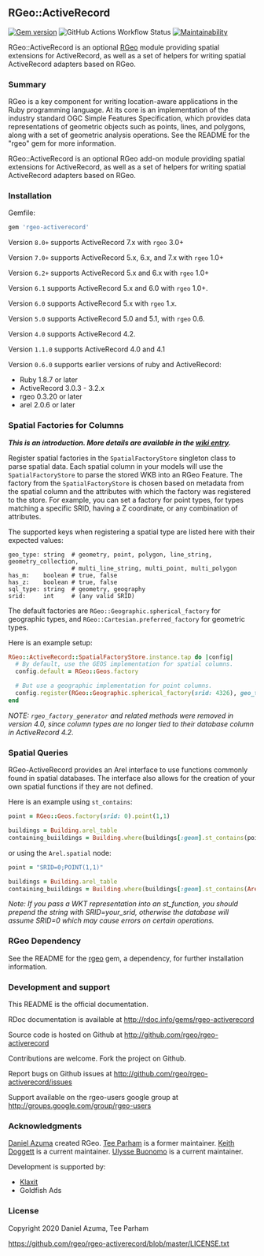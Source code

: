 ## RGeo::ActiveRecord

[![Gem version](https://img.shields.io/gem/v/rgeo-activerecord)](https://rubygems.org/gems/rgeo-activerecord)
![GitHub Actions Workflow Status](https://img.shields.io/github/actions/workflow/status/rgeo/rgeo-activerecord/test.yml?branch=master)
[![Maintainability](https://api.codeclimate.com/v1/badges/a2c8d3082dbc1b223cd2/maintainability)](https://codeclimate.com/github/rgeo/rgeo-activerecord/maintainability)

RGeo::ActiveRecord is an optional [RGeo](http://github.com/rgeo/rgeo) module
providing spatial extensions for ActiveRecord, as well as a set of helpers for
writing spatial ActiveRecord adapters based on RGeo.

### Summary

RGeo is a key component for writing location-aware applications in the Ruby
programming language. At its core is an implementation of the industry
standard OGC Simple Features Specification, which provides data
representations of geometric objects such as points, lines, and polygons,
along with a set of geometric analysis operations. See the README for the
"rgeo" gem for more information.

RGeo::ActiveRecord is an optional RGeo add-on module providing spatial
extensions for ActiveRecord, as well as a set of helpers for writing spatial
ActiveRecord adapters based on RGeo.

### Installation

Gemfile:

```ruby
gem 'rgeo-activerecord'
```

Version `8.0+` supports ActiveRecord 7.x with `rgeo` 3.0+

Version `7.0+` supports ActiveRecord 5.x, 6.x, and 7.x with `rgeo` 1.0+

Version `6.2+` supports ActiveRecord 5.x and 6.x with `rgeo` 1.0+

Version `6.1` supports ActiveRecord 5.x and 6.0 with `rgeo` 1.0+.

Version `6.0` supports ActiveRecord 5.x with `rgeo` 1.x.

Version `5.0` supports ActiveRecord 5.0 and 5.1, with `rgeo` 0.6.

Version `4.0` supports ActiveRecord 4.2.

Version `1.1.0` supports ActiveRecord 4.0 and 4.1

Version `0.6.0` supports earlier versions of ruby and ActiveRecord:

- Ruby 1.8.7 or later
- ActiveRecord 3.0.3 - 3.2.x
- rgeo 0.3.20 or later
- arel 2.0.6 or later

### Spatial Factories for Columns

**_This is an introduction. More details are available in the [wiki entry](https://github.com/rgeo/rgeo-activerecord/wiki/Spatial-Factory-Store)._**

Register spatial factories in the `SpatialFactoryStore` singleton class to parse spatial data. Each spatial column
in your models will use the `SpatialFactoryStore` to parse the stored WKB into an RGeo Feature. The factory from the `SpatialFactoryStore` is chosen based on metadata from the spatial column and the attributes with which the factory was registered to the store. For example, you can set a factory for point types, for types matching a specific SRID, having
a Z coordinate, or any combination of attributes.

The supported keys when registering a spatial type are listed here with their expected values:

```
geo_type: string  # geometry, point, polygon, line_string, geometry_collection,
                  # multi_line_string, multi_point, multi_polygon
has_m:    boolean # true, false
has_z:    boolean # true, false
sql_type: string  # geometry, geography
srid:     int     # (any valid SRID)
```

The default factories are `RGeo::Geographic.spherical_factory` for
geographic types, and `RGeo::Cartesian.preferred_factory` for geometric types.

Here is an example setup:

```rb
RGeo::ActiveRecord::SpatialFactoryStore.instance.tap do |config|
  # By default, use the GEOS implementation for spatial columns.
  config.default = RGeo::Geos.factory

  # But use a geographic implementation for point columns.
  config.register(RGeo::Geographic.spherical_factory(srid: 4326), geo_type: "point")
end
```

_NOTE: `rgeo_factory_generator` and related methods were removed in version 4.0, since column types
are no longer tied to their database column in ActiveRecord 4.2._

### Spatial Queries

RGeo-ActiveRecord provides an Arel interface to use functions commonly found in spatial databases. The interface also allows for the creation of your own spatial functions if they are not defined.

Here is an example using `st_contains`:

```rb
point = RGeo::Geos.factory(srid: 0).point(1,1)

buildings = Building.arel_table
containing_buiildings = Building.where(buildings[:geom].st_contains(point))
```

or using the `Arel.spatial` node:

```rb
point = "SRID=0;POINT(1,1)"

buildings = Building.arel_table
containing_buiildings = Building.where(buildings[:geom].st_contains(Arel.spatial(point)))
```

_Note: If you pass a WKT representation into an st_function, you should prepend the string with SRID=your_srid, otherwise the database will assume SRID=0 which may cause errors on certain operations._

### RGeo Dependency

See the README for the [rgeo](https://github.com/rgeo/rgeo) gem, a dependency, for further
installation information.

### Development and support

This README is the official documentation.

RDoc documentation is available at http://rdoc.info/gems/rgeo-activerecord

Source code is hosted on Github at http://github.com/rgeo/rgeo-activerecord

Contributions are welcome. Fork the project on Github.

Report bugs on Github issues at
http://github.com/rgeo/rgeo-activerecord/issues

Support available on the rgeo-users google group at
http://groups.google.com/group/rgeo-users

### Acknowledgments

[Daniel Azuma](http://www.daniel-azuma.com) created RGeo.
[Tee Parham](http://twitter.com/teeparham) is a former maintainer.
[Keith Doggett](http://www.github.com/keithdoggett) is a current maintainer.
[Ulysse Buonomo](http://www.github.com/BuonOmo) is a current maintainer.

Development is supported by:

- [Klaxit](https://www.klaxit.com)
- Goldfish Ads

### License

Copyright 2020 Daniel Azuma, Tee Parham

https://github.com/rgeo/rgeo-activerecord/blob/master/LICENSE.txt
